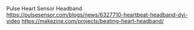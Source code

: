Pulse Heart Sensor Headband
https://pulsesensor.com/blogs/news/6327710-heartbeat-headband-dyi-video
https://makezine.com/projects/beating-heart-headband/
